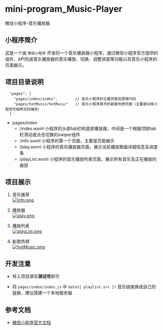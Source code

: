 # mini-program_Music-Player
微信小程序-音乐播放器

## 小程序简介
这是一个由 `微信小程序` 开发的一个音乐播放器小程序，通过微信小程序官方提供的组件、API完成音乐播放器的音乐播放、切换、调整进度等功能以及音乐小程序的页面展示。

## 项目目录说明
```
  "pages": [
    "pages/index/index",        // 音乐小程序的主要页面及逻辑代码
    "pages/hotMusic/hotMusic"   // 音乐小程序首页的新歌热榜页面（主要是训练小程序页面样式的编写）
  ]
```  

- pages/index  
    - /index.wxml  小程序的头部tab栏和底部播放器，中间是一个根据顶部tab栏滑动或点击切换的swiper组件
    - /info.wxml  小程序的第一个页面，主要是页面展示
    - /play.wxml  小程序的音乐播放器页面，展示当前播放歌曲详细信息及进度条
    - /playList.wxml  小程序的音乐播放列表页面，展示所有音乐及正在播放的曲目  


##  项目展示
1. 音乐推荐  
    [![info.png](https://z4a.net/images/2020/06/12/info.png)](https://z4a.net/image/TwXlb6)  
        
2. 播放器  
    [![play.png](https://z4a.net/images/2020/06/12/play.png)](https://z4a.net/image/TwXRAv)  

3. 播放列表  
    [![playList.png](https://z4a.net/images/2020/06/12/playList.png)](https://z4a.net/image/TwXb1n)  

4. 新歌热榜  
    [![hotMusic.png](https://z4a.net/images/2020/06/12/hotMusic.png)](https://z4a.net/image/TwXzHC)

## 开发注意 

- 导入项目填写**测试号**即可

- 将 `pages/index/index.js` 中 `data({ playlist.src })` 音乐链接换成自己的链接，建议搭建一个本地服务器


## 参考文档  

- [微信小程序官方文档](https://developers.weixin.qq.com/miniprogram/dev/framework/)  
